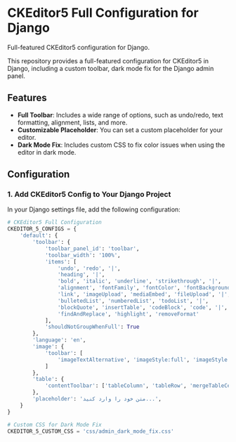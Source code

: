 # CKEditor5 Full Configuration for Django
Full-featured CKEditor5 configuration for Django.

This repository provides a full-featured configuration for CKEditor5 in Django, including a custom toolbar, dark mode fix for the Django admin panel.

## Features

- **Full Toolbar**: Includes a wide range of options, such as undo/redo, text formatting, alignment, lists, and more.
- **Customizable Placeholder**: You can set a custom placeholder for your editor.
- **Dark Mode Fix**: Includes custom CSS to fix color issues when using the editor in dark mode.

## Configuration

### 1. Add CKEditor5 Config to Your Django Project

In your Django settings file, add the following configuration:

```python
# CKEditor5 Full Configuration
CKEDITOR_5_CONFIGS = {
    'default': {
        'toolbar': {
            'toolbar_panel_id': 'toolbar',
            'toolbar_width': '100%',
            'items': [
                'undo', 'redo', '|',
                'heading', '|',
                'bold', 'italic', 'underline', 'strikethrough', '|',
                'alignment', 'fontFamily', 'fontColor', 'fontBackgroundColor', '|',
                'link', 'imageUpload', 'mediaEmbed', 'fileUpload', '|',
                'bulletedList', 'numberedList', 'todoList', '|',
                'blockQuote', 'insertTable', 'codeBlock', 'code', '|',
                'findAndReplace', 'highlight', 'removeFormat'
            ],
            'shouldNotGroupWhenFull': True
        },
        'language': 'en',
        'image': {
            'toolbar': [
                'imageTextAlternative', 'imageStyle:full', 'imageStyle:side'
            ]
        },
        'table': {
            'contentToolbar': ['tableColumn', 'tableRow', 'mergeTableCells']
        },
        'placeholder': 'متن خود را وارد کنید...',
    }
}

# Custom CSS for Dark Mode Fix
CKEDITOR_5_CUSTOM_CSS = 'css/admin_dark_mode_fix.css'
